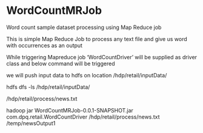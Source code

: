 # WordCountMRJob
Word count sample dataset processing using Map Reduce job

This is simple Map Reduce Job to process any text file and give us word with occurrences as an output

While triggering Mapreduce job ‘WordCountDriver’ will be supplied as driver class and below command will be triggered

we will push input data to hdfs on location /hdp/retail/inputData/

hdfs dfs -ls /hdp/retail/inputData/

/hdp/retail/process/news.txt

hadoop jar WordCountMRJob-0.0.1-SNAPSHOT.jar com.dpq.retail.WordCountDriver /hdp/retail/process/news.txt /temp/newsOutput1
 
